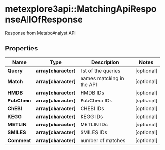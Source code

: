 # metexplore3api::MatchingApiResponseAllOfResponse

Response from MetaboAnalyst API

## Properties
Name | Type | Description | Notes
------------ | ------------- | ------------- | -------------
**Query** | **array[character]** | list of the queries | [optional] 
**Match** | **array[character]** | names matching in the API | [optional] 
**HMDB** | **array[character]** | HMDB IDs | [optional] 
**PubChem** | **array[character]** | PubChem IDs | [optional] 
**ChEBI** | **array[character]** | CHEBI IDs | [optional] 
**KEGG** | **array[character]** | KEGG IDs | [optional] 
**METLIN** | **array[character]** | METLIN IDs | [optional] 
**SMILES** | **array[character]** | SMILES IDs | [optional] 
**Comment** | **array[character]** | number of matches | [optional] 


